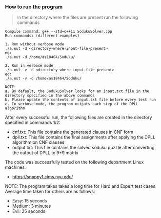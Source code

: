 ### How to run the program

> In the directory where the files are present run the following commands

```
Compile command: g++ --std=c++11 SodukuSolver.cpp
Run commands: (different examples)

1. Run without verbose mode
./a.out -d <directory-where-input-file-present>
eg:
./a.out -d /home/as18464/Soduku/

2. Run in verbose mode
./a.out -v -d <directory-where-input-file-present>
eg:
./a.out -v -d /home/as18464/Soduku/

NOTE: 
a. By default, the SodukuSolver looks for an input.txt file in the directory specified in the above commands
b. Please update the contents of input.txt file before every test run
c. In verbose mode, the program outputs each step of the DPLL algorithm
```

After every successful run, the following files are created in the directory specified in commands 1/2:

- cnf.txt: This file contains the generated clauses in CNF form
- dpll.txt: This file contains the final assignments after applying the DPLL algorithm on CNF clauses
- output.txt: This file contains the solved soduku puzzle after converting the output of DPLL to 9*9 matrix

The code was successfully tested on the following department Linux machines:
- https://snappy1.cims.nyu.edu/

NOTE:
The program takes takes a long time for Hard and Expert test cases.
Average time taken for others are as follows:
- Easy: 15 seconds
- Medium: 3 minutes
- Evil: 25 seconds
